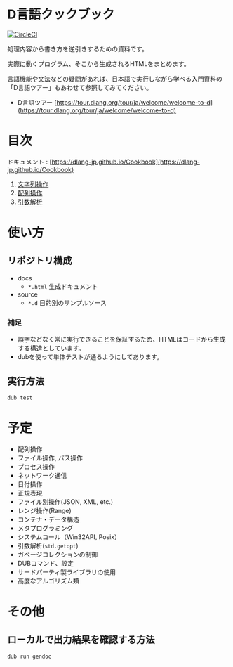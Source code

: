 # D言語クックブック
[![CircleCI](https://circleci.com/gh/dlang-jp/Cookbook.svg?style=svg)](https://circleci.com/gh/dlang-jp/Cookbook)

処理内容から書き方を逆引きするための資料です。

実際に動くプログラム、そこから生成されるHTMLをまとめます。

言語機能や文法などの疑問があれば、日本語で実行しながら学べる入門資料の「D言語ツアー」もあわせて参照してみてください。

- D言語ツアー
[https://tour.dlang.org/tour/ja/welcome/welcome-to-d](https://tour.dlang.org/tour/ja/welcome/welcome-to-d)

# 目次
ドキュメント : [https://dlang-jp.github.io/Cookbook](https://dlang-jp.github.io/Cookbook)

1. [文字列操作](/source/string_example.d)
2. [配列操作](/source/array_example.d)
3. [引数解析](/source/getopt_example.d)

# 使い方
## リポジトリ構成
- docs
    - `*.html` 生成ドキュメント 
- source
    - `*.d` 目的別のサンプルソース

### 補足
- 誤字などなく常に実行できることを保証するため、HTMLはコードから生成する構造としています。
- dubを使って単体テストが通るようにしてあります。

## 実行方法

```bash
dub test
```

# 予定
- 配列操作
- ファイル操作, パス操作
- プロセス操作
- ネットワーク通信
- 日付操作
- 正規表現
- ファイル別操作(JSON, XML, etc.)
- レンジ操作(Range)
- コンテナ・データ構造
- メタプログラミング
- システムコール（Win32API, Posix）
- 引数解析(`std.getopt`)
- ガベージコレクションの制御
- DUBコマンド、設定
- サードパーティ製ライブラリの使用
- 高度なアルゴリズム類

# その他
## ローカルで出力結果を確認する方法

```bash
dub run gendoc
```
